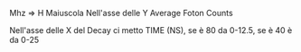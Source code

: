 Mhz => H Maiuscola
Nell'asse delle Y Average Foton Counts

Nell'asse delle X del Decay ci metto TIME (NS), se è 80 da 0-12.5, se è 40 è da 0-25